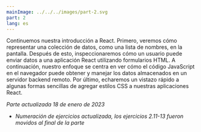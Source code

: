 ```yaml
--- 
mainImage: ../../../images/part-2.svg
part: 2
lang: es
---
```


<div class="intro">

Continuemos nuestra introducción a React. Primero, veremos cómo representar una colección de datos, como una lista de nombres, en la pantalla. Después de esto, inspeccionaremos cómo un usuario puede enviar datos a una aplicación React utilizando formularios HTML. A continuación, nuestro enfoque se centra en ver cómo el código JavaScript en el navegador puede obtener y manejar los datos almacenados en un servidor backend remoto. Por último, echaremos un vistazo rápido a algunas formas sencillas de agregar estilos CSS a nuestras aplicaciones React.

<i>Parte actualizada 18 de enero de 2023</i>
- <i>Numeración de ejercicios actualizada, los ejercicios 2.11-13 fueron movidos al final de la parte</i>
</div>